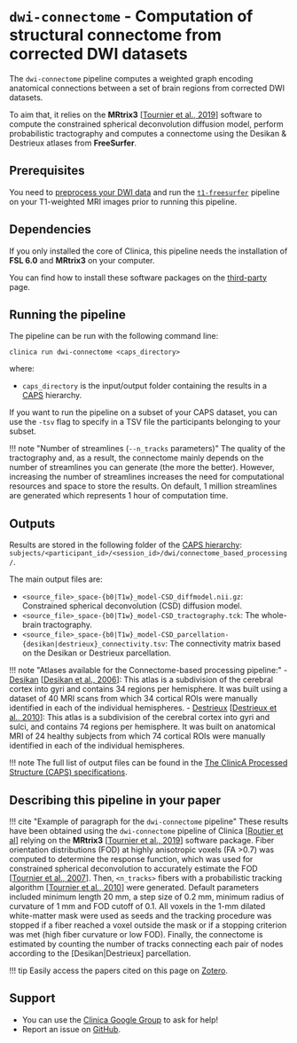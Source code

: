 # `dwi-connectome` - Computation of structural connectome from corrected DWI datasets

The `dwi-connectome` pipeline computes a weighted graph encoding anatomical connections between a set of brain regions from corrected DWI datasets.

To aim that, it relies on the **MRtrix3** [[Tournier et al., 2019](https://doi.org/10.1016/j.neuroimage.2019.116137)] software to compute the constrained spherical deconvolution diffusion model, perform probabilistic tractography and computes a connectome using the Desikan & Destrieux atlases from **FreeSurfer**.

## Prerequisites

You need to [preprocess your DWI data](../DWI_Preprocessing) and run the [`t1-freesurfer`](../T1_FreeSurfer) pipeline on your T1-weighted MRI images prior to running this pipeline.

## Dependencies
<!-- If you installed the docker image of Clinica, nothing is required.-->

If you only installed the core of Clinica, this pipeline needs the installation of **FSL 6.0** and **MRtrix3** on your computer.

You can find how to install these software packages on the [third-party](../../Third-party) page.

## Running the pipeline

The pipeline can be run with the following command line:

```Text
clinica run dwi-connectome <caps_directory>
```

where:

- `caps_directory` is the input/output folder containing the results in a [CAPS](../../CAPS/Introduction) hierarchy.

If you want to run the pipeline on a subset of your CAPS dataset, you can use the `-tsv` flag to specify in a TSV file the participants belonging to your subset.

!!! note "Number of streamlines (`--n_tracks` parameters)"
    The quality of the tractography and, as a result, the connectome mainly depends on the number of streamlines you can generate (the more the better).
    However, increasing the number of streamlines increases the need for computational resources and space to store the results.
    On default, 1 million streamlines are generated which represents 1 hour of computation time.

## Outputs

Results are stored in the following folder of the
[CAPS hierarchy](../../CAPS/Specifications):
`subjects/<participant_id>/<session_id>/dwi/connectome_based_processing/`.

The main output files are:

- `<source_file>_space-{b0|T1w}_model-CSD_diffmodel.nii.gz`:
Constrained spherical deconvolution (CSD) diffusion model.
- `<source_file>_space-{b0|T1w}_model-CSD_tractography.tck`:
The whole-brain tractography.
- `<source_file>_space-{b0|T1w}_model-CSD_parcellation-{desikan|destrieux}_connectivity.tsv`:
The connectivity matrix based on the Desikan or Destrieux parcellation.

!!! note "Atlases available for the Connectome-based processing pipeline:"
    - [Desikan](https://surfer.nmr.mgh.harvard.edu/fswiki/CorticalParcellation)
    [[Desikan et al., 2006](https://doi.org/10.1016/j.neuroimage.2006.01.021)]:
    This atlas is a subdivision of the cerebral cortex into gyri and contains 34 regions per hemisphere.
    It was built using a dataset of 40 MRI scans from which 34 cortical ROIs were manually identified in each of the individual hemispheres.
    - [Destrieux](https://surfer.nmr.mgh.harvard.edu/fswiki/CorticalParcellation)
    [[Destrieux et al., 2010](https://dx.doi.org/10.1016%2Fj.neuroimage.2010.06.010)]:
    This atlas is a subdivision of the cerebral cortex into gyri and sulci, and contains 74 regions per hemisphere.
    It was built on anatomical MRI of 24 healthy subjects from which 74 cortical ROIs were manually identified in each of the individual hemispheres.

!!! note
    The full list of output files can be found in the [The ClinicA Processed Structure (CAPS) specifications](../../CAPS/Specifications).

<!--## Visualization of the results-->

<!--
We advise you to use the following commands to visualize the tractography results of a given subject using `mrview` utility:

```shell
caps_directory= # Example: "MY_DATASET_CAPS"
participant_id= # Example: "sub-CLNC01"
session_id= # Example: "ses-M00"
atlas_label= # Example: "desikan"

mrview -mode 2 \
        -load                   ${caps_directory}/subjects/${participant_id}/${session_id}/dwi/preprocessing/${participant_id}_${session_id}_preproc.nii.gz \
        -tractography.load      ${caps_directory}/subjects/${participant_id}/${session_id}/dwi/connectome_based_processing/*_tractography.tck \
        -odf.load_sh            ${caps_directory}/subjects/${participant_id}/${session_id}/dwi/connectome_based_processing/*_FOD.mif \
        -connectome.init        ${caps_directory}/subjects/${participant_id}/${session_id}/dwi/connectome_based_processing/*_parcellation-${atlas_label}_node.nii.gz \
        -connectome.load        ${caps_directory}/subjects/${participant_id}/${session_id}/dwi/connectome_based_processing/*_parcellation-${atlas_label}_connectivity.tsv
```

Do not forget to fill in the missing information (after the `=` signs) and do not hesitate to remove lines of the `mrview` command that you may not be interested in or that may take to much time to load.
-->

## Describing this pipeline in your paper

!!! cite "Example of paragraph for the `dwi-connectome` pipeline"
    These results have been obtained using the `dwi-connectome` pipeline of Clinica
    [[Routier et al](https://hal.inria.fr/hal-02308126/)] relying on the **MRtrix3**
    [[Tournier et al., 2019](https://doi.org/10.1016/j.neuroimage.2019.116137)] software package.
    Fiber orientation distributions (FOD) at highly anisotropic voxels (FA >0.7) was computed to determine the response function, which was used for constrained spherical deconvolution to accurately estimate the FOD [[Tournier et al., 2007](https://doi.org/10.1016/j.neuroimage.2007.02.016)].
    Then, `<n_tracks>` fibers with a probabilistic tracking algorithm [[Tournier et al., 2010](https://cds.ismrm.org/protected/10MProceedings/files/1670_4298.pdf)] were generated.
    Default parameters included minimum length 20 mm, a step size of 0.2 mm, minimum radius of curvature of 1 mm and FOD cutoff of 0.1.
    All voxels in the 1-mm dilated white-matter mask were used as seeds and the tracking procedure was stopped if a fiber reached a voxel outside the mask or if a stopping criterion was met (high fiber curvature or low FOD).
    Finally, the connectome is estimated by counting the number of tracks connecting each pair of nodes according to the [Desikan|Destrieux] parcellation.

!!! tip
    Easily access the papers cited on this page on [Zotero](https://www.zotero.org/groups/2240070/clinica_aramislab/items/collectionKey/UJRXE4AP).

## Support

- You can use the [Clinica Google Group](https://groups.google.com/forum/#!forum/clinica-user) to ask for help!
- Report an issue on [GitHub](https://github.com/aramis-lab/clinica/issues).
